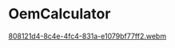 # OemCalculator
[808121d4-8c4e-4fc4-831a-e1079bf77ff2.webm](https://user-images.githubusercontent.com/81297977/228194380-bacbf319-8909-4650-a03f-b58771d972ed.webm)

